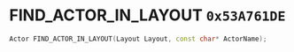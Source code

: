 # FIND_ACTOR_IN_LAYOUT `0x53A761DE`

```cpp
Actor FIND_ACTOR_IN_LAYOUT(Layout Layout, const char* ActorName);
```
